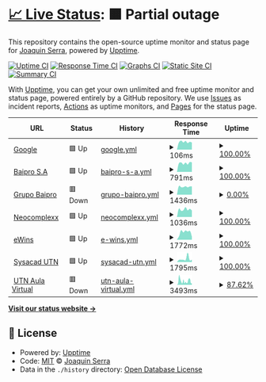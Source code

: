 # [📈 Live Status](https://demo.upptime.js.org): <!--live status--> **🟧 Partial outage**

This repository contains the open-source uptime monitor and status page for [Joaquin Serra](https://demo.upptime.js.org), powered by [Upptime](https://github.com/upptime/upptime).

[![Uptime CI](https://github.com/joacoserra/statusPage/workflows/Uptime%20CI/badge.svg)](https://github.com/joacoserra/statusPage/actions?query=workflow%3A%22Uptime+CI%22)
[![Response Time CI](https://github.com/joacoserra/statusPage/workflows/Response%20Time%20CI/badge.svg)](https://github.com/joacoserra/statusPage/actions?query=workflow%3A%22Response+Time+CI%22)
[![Graphs CI](https://github.com/joacoserra/statusPage/workflows/Graphs%20CI/badge.svg)](https://github.com/joacoserra/statusPage/actions?query=workflow%3A%22Graphs+CI%22)
[![Static Site CI](https://github.com/joacoserra/statusPage/workflows/Static%20Site%20CI/badge.svg)](https://github.com/joacoserra/statusPage/actions?query=workflow%3A%22Static+Site+CI%22)
[![Summary CI](https://github.com/joacoserra/statusPage/workflows/Summary%20CI/badge.svg)](https://github.com/joacoserra/statusPage/actions?query=workflow%3A%22Summary+CI%22)

With [Upptime](https://upptime.js.org), you can get your own unlimited and free uptime monitor and status page, powered entirely by a GitHub repository. We use [Issues](https://github.com/joacoserra/statusPage/issues) as incident reports, [Actions](https://github.com/joacoserra/statusPage/actions) as uptime monitors, and [Pages](https://demo.upptime.js.org) for the status page.

<!--start: status pages-->
<!-- This summary is generated by Upptime (https://github.com/upptime/upptime) -->
<!-- Do not edit this manually, your changes will be overwritten -->
<!-- prettier-ignore -->
| URL | Status | History | Response Time | Uptime |
| --- | ------ | ------- | ------------- | ------ |
| <img alt="" src="https://icons.duckduckgo.com/ip3/www.google.com.ico" height="13"> [Google](https://www.google.com) | 🟩 Up | [google.yml](https://github.com/joacoserra/statusPage/commits/HEAD/history/google.yml) | <details><summary><img alt="Response time graph" src="./graphs/google/response-time-week.png" height="20"> 106ms</summary><br><a href="https://joacoserra.github.io/statusPage/history/google"><img alt="Response time 106" src="https://img.shields.io/endpoint?url=https%3A%2F%2Fraw.githubusercontent.com%2Fjoacoserra%2FstatusPage%2FHEAD%2Fapi%2Fgoogle%2Fresponse-time.json"></a><br><a href="https://joacoserra.github.io/statusPage/history/google"><img alt="24-hour response time 99" src="https://img.shields.io/endpoint?url=https%3A%2F%2Fraw.githubusercontent.com%2Fjoacoserra%2FstatusPage%2FHEAD%2Fapi%2Fgoogle%2Fresponse-time-day.json"></a><br><a href="https://joacoserra.github.io/statusPage/history/google"><img alt="7-day response time 106" src="https://img.shields.io/endpoint?url=https%3A%2F%2Fraw.githubusercontent.com%2Fjoacoserra%2FstatusPage%2FHEAD%2Fapi%2Fgoogle%2Fresponse-time-week.json"></a><br><a href="https://joacoserra.github.io/statusPage/history/google"><img alt="30-day response time 108" src="https://img.shields.io/endpoint?url=https%3A%2F%2Fraw.githubusercontent.com%2Fjoacoserra%2FstatusPage%2FHEAD%2Fapi%2Fgoogle%2Fresponse-time-month.json"></a><br><a href="https://joacoserra.github.io/statusPage/history/google"><img alt="1-year response time 108" src="https://img.shields.io/endpoint?url=https%3A%2F%2Fraw.githubusercontent.com%2Fjoacoserra%2FstatusPage%2FHEAD%2Fapi%2Fgoogle%2Fresponse-time-year.json"></a></details> | <details><summary><a href="https://joacoserra.github.io/statusPage/history/google">100.00%</a></summary><a href="https://joacoserra.github.io/statusPage/history/google"><img alt="All-time uptime 100.00%" src="https://img.shields.io/endpoint?url=https%3A%2F%2Fraw.githubusercontent.com%2Fjoacoserra%2FstatusPage%2FHEAD%2Fapi%2Fgoogle%2Fuptime.json"></a><br><a href="https://joacoserra.github.io/statusPage/history/google"><img alt="24-hour uptime 100.00%" src="https://img.shields.io/endpoint?url=https%3A%2F%2Fraw.githubusercontent.com%2Fjoacoserra%2FstatusPage%2FHEAD%2Fapi%2Fgoogle%2Fuptime-day.json"></a><br><a href="https://joacoserra.github.io/statusPage/history/google"><img alt="7-day uptime 100.00%" src="https://img.shields.io/endpoint?url=https%3A%2F%2Fraw.githubusercontent.com%2Fjoacoserra%2FstatusPage%2FHEAD%2Fapi%2Fgoogle%2Fuptime-week.json"></a><br><a href="https://joacoserra.github.io/statusPage/history/google"><img alt="30-day uptime 100.00%" src="https://img.shields.io/endpoint?url=https%3A%2F%2Fraw.githubusercontent.com%2Fjoacoserra%2FstatusPage%2FHEAD%2Fapi%2Fgoogle%2Fuptime-month.json"></a><br><a href="https://joacoserra.github.io/statusPage/history/google"><img alt="1-year uptime 99.99%" src="https://img.shields.io/endpoint?url=https%3A%2F%2Fraw.githubusercontent.com%2Fjoacoserra%2FstatusPage%2FHEAD%2Fapi%2Fgoogle%2Fuptime-year.json"></a></details>
| <img alt="" src="https://icons.duckduckgo.com/ip3/baiproingenieria.com.ico" height="13"> [Baipro S.A](https://baiproingenieria.com/) | 🟩 Up | [baipro-s-a.yml](https://github.com/joacoserra/statusPage/commits/HEAD/history/baipro-s-a.yml) | <details><summary><img alt="Response time graph" src="./graphs/baipro-s-a/response-time-week.png" height="20"> 791ms</summary><br><a href="https://joacoserra.github.io/statusPage/history/baipro-s-a"><img alt="Response time 1074" src="https://img.shields.io/endpoint?url=https%3A%2F%2Fraw.githubusercontent.com%2Fjoacoserra%2FstatusPage%2FHEAD%2Fapi%2Fbaipro-s-a%2Fresponse-time.json"></a><br><a href="https://joacoserra.github.io/statusPage/history/baipro-s-a"><img alt="24-hour response time 863" src="https://img.shields.io/endpoint?url=https%3A%2F%2Fraw.githubusercontent.com%2Fjoacoserra%2FstatusPage%2FHEAD%2Fapi%2Fbaipro-s-a%2Fresponse-time-day.json"></a><br><a href="https://joacoserra.github.io/statusPage/history/baipro-s-a"><img alt="7-day response time 791" src="https://img.shields.io/endpoint?url=https%3A%2F%2Fraw.githubusercontent.com%2Fjoacoserra%2FstatusPage%2FHEAD%2Fapi%2Fbaipro-s-a%2Fresponse-time-week.json"></a><br><a href="https://joacoserra.github.io/statusPage/history/baipro-s-a"><img alt="30-day response time 712" src="https://img.shields.io/endpoint?url=https%3A%2F%2Fraw.githubusercontent.com%2Fjoacoserra%2FstatusPage%2FHEAD%2Fapi%2Fbaipro-s-a%2Fresponse-time-month.json"></a><br><a href="https://joacoserra.github.io/statusPage/history/baipro-s-a"><img alt="1-year response time 844" src="https://img.shields.io/endpoint?url=https%3A%2F%2Fraw.githubusercontent.com%2Fjoacoserra%2FstatusPage%2FHEAD%2Fapi%2Fbaipro-s-a%2Fresponse-time-year.json"></a></details> | <details><summary><a href="https://joacoserra.github.io/statusPage/history/baipro-s-a">100.00%</a></summary><a href="https://joacoserra.github.io/statusPage/history/baipro-s-a"><img alt="All-time uptime 99.96%" src="https://img.shields.io/endpoint?url=https%3A%2F%2Fraw.githubusercontent.com%2Fjoacoserra%2FstatusPage%2FHEAD%2Fapi%2Fbaipro-s-a%2Fuptime.json"></a><br><a href="https://joacoserra.github.io/statusPage/history/baipro-s-a"><img alt="24-hour uptime 100.00%" src="https://img.shields.io/endpoint?url=https%3A%2F%2Fraw.githubusercontent.com%2Fjoacoserra%2FstatusPage%2FHEAD%2Fapi%2Fbaipro-s-a%2Fuptime-day.json"></a><br><a href="https://joacoserra.github.io/statusPage/history/baipro-s-a"><img alt="7-day uptime 100.00%" src="https://img.shields.io/endpoint?url=https%3A%2F%2Fraw.githubusercontent.com%2Fjoacoserra%2FstatusPage%2FHEAD%2Fapi%2Fbaipro-s-a%2Fuptime-week.json"></a><br><a href="https://joacoserra.github.io/statusPage/history/baipro-s-a"><img alt="30-day uptime 99.88%" src="https://img.shields.io/endpoint?url=https%3A%2F%2Fraw.githubusercontent.com%2Fjoacoserra%2FstatusPage%2FHEAD%2Fapi%2Fbaipro-s-a%2Fuptime-month.json"></a><br><a href="https://joacoserra.github.io/statusPage/history/baipro-s-a"><img alt="1-year uptime 99.95%" src="https://img.shields.io/endpoint?url=https%3A%2F%2Fraw.githubusercontent.com%2Fjoacoserra%2FstatusPage%2FHEAD%2Fapi%2Fbaipro-s-a%2Fuptime-year.json"></a></details>
| <img alt="" src="https://icons.duckduckgo.com/ip3/grupobaipro.com.ico" height="13"> [Grupo Baipro](https://grupobaipro.com/) | 🟥 Down | [grupo-baipro.yml](https://github.com/joacoserra/statusPage/commits/HEAD/history/grupo-baipro.yml) | <details><summary><img alt="Response time graph" src="./graphs/grupo-baipro/response-time-week.png" height="20"> 1436ms</summary><br><a href="https://joacoserra.github.io/statusPage/history/grupo-baipro"><img alt="Response time 1172" src="https://img.shields.io/endpoint?url=https%3A%2F%2Fraw.githubusercontent.com%2Fjoacoserra%2FstatusPage%2FHEAD%2Fapi%2Fgrupo-baipro%2Fresponse-time.json"></a><br><a href="https://joacoserra.github.io/statusPage/history/grupo-baipro"><img alt="24-hour response time 1486" src="https://img.shields.io/endpoint?url=https%3A%2F%2Fraw.githubusercontent.com%2Fjoacoserra%2FstatusPage%2FHEAD%2Fapi%2Fgrupo-baipro%2Fresponse-time-day.json"></a><br><a href="https://joacoserra.github.io/statusPage/history/grupo-baipro"><img alt="7-day response time 1436" src="https://img.shields.io/endpoint?url=https%3A%2F%2Fraw.githubusercontent.com%2Fjoacoserra%2FstatusPage%2FHEAD%2Fapi%2Fgrupo-baipro%2Fresponse-time-week.json"></a><br><a href="https://joacoserra.github.io/statusPage/history/grupo-baipro"><img alt="30-day response time 1377" src="https://img.shields.io/endpoint?url=https%3A%2F%2Fraw.githubusercontent.com%2Fjoacoserra%2FstatusPage%2FHEAD%2Fapi%2Fgrupo-baipro%2Fresponse-time-month.json"></a><br><a href="https://joacoserra.github.io/statusPage/history/grupo-baipro"><img alt="1-year response time 1163" src="https://img.shields.io/endpoint?url=https%3A%2F%2Fraw.githubusercontent.com%2Fjoacoserra%2FstatusPage%2FHEAD%2Fapi%2Fgrupo-baipro%2Fresponse-time-year.json"></a></details> | <details><summary><a href="https://joacoserra.github.io/statusPage/history/grupo-baipro">0.00%</a></summary><a href="https://joacoserra.github.io/statusPage/history/grupo-baipro"><img alt="All-time uptime 0.00%" src="https://img.shields.io/endpoint?url=https%3A%2F%2Fraw.githubusercontent.com%2Fjoacoserra%2FstatusPage%2FHEAD%2Fapi%2Fgrupo-baipro%2Fuptime.json"></a><br><a href="https://joacoserra.github.io/statusPage/history/grupo-baipro"><img alt="24-hour uptime 0.00%" src="https://img.shields.io/endpoint?url=https%3A%2F%2Fraw.githubusercontent.com%2Fjoacoserra%2FstatusPage%2FHEAD%2Fapi%2Fgrupo-baipro%2Fuptime-day.json"></a><br><a href="https://joacoserra.github.io/statusPage/history/grupo-baipro"><img alt="7-day uptime 0.00%" src="https://img.shields.io/endpoint?url=https%3A%2F%2Fraw.githubusercontent.com%2Fjoacoserra%2FstatusPage%2FHEAD%2Fapi%2Fgrupo-baipro%2Fuptime-week.json"></a><br><a href="https://joacoserra.github.io/statusPage/history/grupo-baipro"><img alt="30-day uptime 0.00%" src="https://img.shields.io/endpoint?url=https%3A%2F%2Fraw.githubusercontent.com%2Fjoacoserra%2FstatusPage%2FHEAD%2Fapi%2Fgrupo-baipro%2Fuptime-month.json"></a><br><a href="https://joacoserra.github.io/statusPage/history/grupo-baipro"><img alt="1-year uptime 0.00%" src="https://img.shields.io/endpoint?url=https%3A%2F%2Fraw.githubusercontent.com%2Fjoacoserra%2FstatusPage%2FHEAD%2Fapi%2Fgrupo-baipro%2Fuptime-year.json"></a></details>
| <img alt="" src="https://icons.duckduckgo.com/ip3/www.neocomplexx.com.ico" height="13"> [Neocomplexx](https://www.neocomplexx.com/) | 🟩 Up | [neocomplexx.yml](https://github.com/joacoserra/statusPage/commits/HEAD/history/neocomplexx.yml) | <details><summary><img alt="Response time graph" src="./graphs/neocomplexx/response-time-week.png" height="20"> 1036ms</summary><br><a href="https://joacoserra.github.io/statusPage/history/neocomplexx"><img alt="Response time 838" src="https://img.shields.io/endpoint?url=https%3A%2F%2Fraw.githubusercontent.com%2Fjoacoserra%2FstatusPage%2FHEAD%2Fapi%2Fneocomplexx%2Fresponse-time.json"></a><br><a href="https://joacoserra.github.io/statusPage/history/neocomplexx"><img alt="24-hour response time 897" src="https://img.shields.io/endpoint?url=https%3A%2F%2Fraw.githubusercontent.com%2Fjoacoserra%2FstatusPage%2FHEAD%2Fapi%2Fneocomplexx%2Fresponse-time-day.json"></a><br><a href="https://joacoserra.github.io/statusPage/history/neocomplexx"><img alt="7-day response time 1036" src="https://img.shields.io/endpoint?url=https%3A%2F%2Fraw.githubusercontent.com%2Fjoacoserra%2FstatusPage%2FHEAD%2Fapi%2Fneocomplexx%2Fresponse-time-week.json"></a><br><a href="https://joacoserra.github.io/statusPage/history/neocomplexx"><img alt="30-day response time 954" src="https://img.shields.io/endpoint?url=https%3A%2F%2Fraw.githubusercontent.com%2Fjoacoserra%2FstatusPage%2FHEAD%2Fapi%2Fneocomplexx%2Fresponse-time-month.json"></a><br><a href="https://joacoserra.github.io/statusPage/history/neocomplexx"><img alt="1-year response time 840" src="https://img.shields.io/endpoint?url=https%3A%2F%2Fraw.githubusercontent.com%2Fjoacoserra%2FstatusPage%2FHEAD%2Fapi%2Fneocomplexx%2Fresponse-time-year.json"></a></details> | <details><summary><a href="https://joacoserra.github.io/statusPage/history/neocomplexx">100.00%</a></summary><a href="https://joacoserra.github.io/statusPage/history/neocomplexx"><img alt="All-time uptime 98.87%" src="https://img.shields.io/endpoint?url=https%3A%2F%2Fraw.githubusercontent.com%2Fjoacoserra%2FstatusPage%2FHEAD%2Fapi%2Fneocomplexx%2Fuptime.json"></a><br><a href="https://joacoserra.github.io/statusPage/history/neocomplexx"><img alt="24-hour uptime 100.00%" src="https://img.shields.io/endpoint?url=https%3A%2F%2Fraw.githubusercontent.com%2Fjoacoserra%2FstatusPage%2FHEAD%2Fapi%2Fneocomplexx%2Fuptime-day.json"></a><br><a href="https://joacoserra.github.io/statusPage/history/neocomplexx"><img alt="7-day uptime 100.00%" src="https://img.shields.io/endpoint?url=https%3A%2F%2Fraw.githubusercontent.com%2Fjoacoserra%2FstatusPage%2FHEAD%2Fapi%2Fneocomplexx%2Fuptime-week.json"></a><br><a href="https://joacoserra.github.io/statusPage/history/neocomplexx"><img alt="30-day uptime 100.00%" src="https://img.shields.io/endpoint?url=https%3A%2F%2Fraw.githubusercontent.com%2Fjoacoserra%2FstatusPage%2FHEAD%2Fapi%2Fneocomplexx%2Fuptime-month.json"></a><br><a href="https://joacoserra.github.io/statusPage/history/neocomplexx"><img alt="1-year uptime 99.94%" src="https://img.shields.io/endpoint?url=https%3A%2F%2Fraw.githubusercontent.com%2Fjoacoserra%2FstatusPage%2FHEAD%2Fapi%2Fneocomplexx%2Fuptime-year.json"></a></details>
| <img alt="" src="https://icons.duckduckgo.com/ip3/www.ewins.com.ar.ico" height="13"> [eWins](https://www.ewins.com.ar/) | 🟩 Up | [e-wins.yml](https://github.com/joacoserra/statusPage/commits/HEAD/history/e-wins.yml) | <details><summary><img alt="Response time graph" src="./graphs/e-wins/response-time-week.png" height="20"> 1772ms</summary><br><a href="https://joacoserra.github.io/statusPage/history/e-wins"><img alt="Response time 657" src="https://img.shields.io/endpoint?url=https%3A%2F%2Fraw.githubusercontent.com%2Fjoacoserra%2FstatusPage%2FHEAD%2Fapi%2Fe-wins%2Fresponse-time.json"></a><br><a href="https://joacoserra.github.io/statusPage/history/e-wins"><img alt="24-hour response time 718" src="https://img.shields.io/endpoint?url=https%3A%2F%2Fraw.githubusercontent.com%2Fjoacoserra%2FstatusPage%2FHEAD%2Fapi%2Fe-wins%2Fresponse-time-day.json"></a><br><a href="https://joacoserra.github.io/statusPage/history/e-wins"><img alt="7-day response time 1772" src="https://img.shields.io/endpoint?url=https%3A%2F%2Fraw.githubusercontent.com%2Fjoacoserra%2FstatusPage%2FHEAD%2Fapi%2Fe-wins%2Fresponse-time-week.json"></a><br><a href="https://joacoserra.github.io/statusPage/history/e-wins"><img alt="30-day response time 1325" src="https://img.shields.io/endpoint?url=https%3A%2F%2Fraw.githubusercontent.com%2Fjoacoserra%2FstatusPage%2FHEAD%2Fapi%2Fe-wins%2Fresponse-time-month.json"></a><br><a href="https://joacoserra.github.io/statusPage/history/e-wins"><img alt="1-year response time 661" src="https://img.shields.io/endpoint?url=https%3A%2F%2Fraw.githubusercontent.com%2Fjoacoserra%2FstatusPage%2FHEAD%2Fapi%2Fe-wins%2Fresponse-time-year.json"></a></details> | <details><summary><a href="https://joacoserra.github.io/statusPage/history/e-wins">100.00%</a></summary><a href="https://joacoserra.github.io/statusPage/history/e-wins"><img alt="All-time uptime 58.92%" src="https://img.shields.io/endpoint?url=https%3A%2F%2Fraw.githubusercontent.com%2Fjoacoserra%2FstatusPage%2FHEAD%2Fapi%2Fe-wins%2Fuptime.json"></a><br><a href="https://joacoserra.github.io/statusPage/history/e-wins"><img alt="24-hour uptime 100.00%" src="https://img.shields.io/endpoint?url=https%3A%2F%2Fraw.githubusercontent.com%2Fjoacoserra%2FstatusPage%2FHEAD%2Fapi%2Fe-wins%2Fuptime-day.json"></a><br><a href="https://joacoserra.github.io/statusPage/history/e-wins"><img alt="7-day uptime 100.00%" src="https://img.shields.io/endpoint?url=https%3A%2F%2Fraw.githubusercontent.com%2Fjoacoserra%2FstatusPage%2FHEAD%2Fapi%2Fe-wins%2Fuptime-week.json"></a><br><a href="https://joacoserra.github.io/statusPage/history/e-wins"><img alt="30-day uptime 100.00%" src="https://img.shields.io/endpoint?url=https%3A%2F%2Fraw.githubusercontent.com%2Fjoacoserra%2FstatusPage%2FHEAD%2Fapi%2Fe-wins%2Fuptime-month.json"></a><br><a href="https://joacoserra.github.io/statusPage/history/e-wins"><img alt="1-year uptime 66.59%" src="https://img.shields.io/endpoint?url=https%3A%2F%2Fraw.githubusercontent.com%2Fjoacoserra%2FstatusPage%2FHEAD%2Fapi%2Fe-wins%2Fuptime-year.json"></a></details>
| <img alt="" src="https://icons.duckduckgo.com/ip3/www.frbb.utn.edu.ar.ico" height="13"> [Sysacad UTN](http://www.frbb.utn.edu.ar/sysacad/LoginAlumno.asp) | 🟩 Up | [sysacad-utn.yml](https://github.com/joacoserra/statusPage/commits/HEAD/history/sysacad-utn.yml) | <details><summary><img alt="Response time graph" src="./graphs/sysacad-utn/response-time-week.png" height="20"> 1795ms</summary><br><a href="https://joacoserra.github.io/statusPage/history/sysacad-utn"><img alt="Response time 1617" src="https://img.shields.io/endpoint?url=https%3A%2F%2Fraw.githubusercontent.com%2Fjoacoserra%2FstatusPage%2FHEAD%2Fapi%2Fsysacad-utn%2Fresponse-time.json"></a><br><a href="https://joacoserra.github.io/statusPage/history/sysacad-utn"><img alt="24-hour response time 1314" src="https://img.shields.io/endpoint?url=https%3A%2F%2Fraw.githubusercontent.com%2Fjoacoserra%2FstatusPage%2FHEAD%2Fapi%2Fsysacad-utn%2Fresponse-time-day.json"></a><br><a href="https://joacoserra.github.io/statusPage/history/sysacad-utn"><img alt="7-day response time 1795" src="https://img.shields.io/endpoint?url=https%3A%2F%2Fraw.githubusercontent.com%2Fjoacoserra%2FstatusPage%2FHEAD%2Fapi%2Fsysacad-utn%2Fresponse-time-week.json"></a><br><a href="https://joacoserra.github.io/statusPage/history/sysacad-utn"><img alt="30-day response time 2282" src="https://img.shields.io/endpoint?url=https%3A%2F%2Fraw.githubusercontent.com%2Fjoacoserra%2FstatusPage%2FHEAD%2Fapi%2Fsysacad-utn%2Fresponse-time-month.json"></a><br><a href="https://joacoserra.github.io/statusPage/history/sysacad-utn"><img alt="1-year response time 1675" src="https://img.shields.io/endpoint?url=https%3A%2F%2Fraw.githubusercontent.com%2Fjoacoserra%2FstatusPage%2FHEAD%2Fapi%2Fsysacad-utn%2Fresponse-time-year.json"></a></details> | <details><summary><a href="https://joacoserra.github.io/statusPage/history/sysacad-utn">100.00%</a></summary><a href="https://joacoserra.github.io/statusPage/history/sysacad-utn"><img alt="All-time uptime 99.47%" src="https://img.shields.io/endpoint?url=https%3A%2F%2Fraw.githubusercontent.com%2Fjoacoserra%2FstatusPage%2FHEAD%2Fapi%2Fsysacad-utn%2Fuptime.json"></a><br><a href="https://joacoserra.github.io/statusPage/history/sysacad-utn"><img alt="24-hour uptime 100.00%" src="https://img.shields.io/endpoint?url=https%3A%2F%2Fraw.githubusercontent.com%2Fjoacoserra%2FstatusPage%2FHEAD%2Fapi%2Fsysacad-utn%2Fuptime-day.json"></a><br><a href="https://joacoserra.github.io/statusPage/history/sysacad-utn"><img alt="7-day uptime 100.00%" src="https://img.shields.io/endpoint?url=https%3A%2F%2Fraw.githubusercontent.com%2Fjoacoserra%2FstatusPage%2FHEAD%2Fapi%2Fsysacad-utn%2Fuptime-week.json"></a><br><a href="https://joacoserra.github.io/statusPage/history/sysacad-utn"><img alt="30-day uptime 99.95%" src="https://img.shields.io/endpoint?url=https%3A%2F%2Fraw.githubusercontent.com%2Fjoacoserra%2FstatusPage%2FHEAD%2Fapi%2Fsysacad-utn%2Fuptime-month.json"></a><br><a href="https://joacoserra.github.io/statusPage/history/sysacad-utn"><img alt="1-year uptime 99.54%" src="https://img.shields.io/endpoint?url=https%3A%2F%2Fraw.githubusercontent.com%2Fjoacoserra%2FstatusPage%2FHEAD%2Fapi%2Fsysacad-utn%2Fuptime-year.json"></a></details>
| <img alt="" src="https://icons.duckduckgo.com/ip3/aulavirtual.frbb.utn.edu.ar.ico" height="13"> [UTN Aula Virtual](https://aulavirtual.frbb.utn.edu.ar/) | 🟥 Down | [utn-aula-virtual.yml](https://github.com/joacoserra/statusPage/commits/HEAD/history/utn-aula-virtual.yml) | <details><summary><img alt="Response time graph" src="./graphs/utn-aula-virtual/response-time-week.png" height="20"> 3493ms</summary><br><a href="https://joacoserra.github.io/statusPage/history/utn-aula-virtual"><img alt="Response time 2368" src="https://img.shields.io/endpoint?url=https%3A%2F%2Fraw.githubusercontent.com%2Fjoacoserra%2FstatusPage%2FHEAD%2Fapi%2Futn-aula-virtual%2Fresponse-time.json"></a><br><a href="https://joacoserra.github.io/statusPage/history/utn-aula-virtual"><img alt="24-hour response time 1491" src="https://img.shields.io/endpoint?url=https%3A%2F%2Fraw.githubusercontent.com%2Fjoacoserra%2FstatusPage%2FHEAD%2Fapi%2Futn-aula-virtual%2Fresponse-time-day.json"></a><br><a href="https://joacoserra.github.io/statusPage/history/utn-aula-virtual"><img alt="7-day response time 3493" src="https://img.shields.io/endpoint?url=https%3A%2F%2Fraw.githubusercontent.com%2Fjoacoserra%2FstatusPage%2FHEAD%2Fapi%2Futn-aula-virtual%2Fresponse-time-week.json"></a><br><a href="https://joacoserra.github.io/statusPage/history/utn-aula-virtual"><img alt="30-day response time 3055" src="https://img.shields.io/endpoint?url=https%3A%2F%2Fraw.githubusercontent.com%2Fjoacoserra%2FstatusPage%2FHEAD%2Fapi%2Futn-aula-virtual%2Fresponse-time-month.json"></a><br><a href="https://joacoserra.github.io/statusPage/history/utn-aula-virtual"><img alt="1-year response time 2393" src="https://img.shields.io/endpoint?url=https%3A%2F%2Fraw.githubusercontent.com%2Fjoacoserra%2FstatusPage%2FHEAD%2Fapi%2Futn-aula-virtual%2Fresponse-time-year.json"></a></details> | <details><summary><a href="https://joacoserra.github.io/statusPage/history/utn-aula-virtual">87.62%</a></summary><a href="https://joacoserra.github.io/statusPage/history/utn-aula-virtual"><img alt="All-time uptime 98.48%" src="https://img.shields.io/endpoint?url=https%3A%2F%2Fraw.githubusercontent.com%2Fjoacoserra%2FstatusPage%2FHEAD%2Fapi%2Futn-aula-virtual%2Fuptime.json"></a><br><a href="https://joacoserra.github.io/statusPage/history/utn-aula-virtual"><img alt="24-hour uptime 97.24%" src="https://img.shields.io/endpoint?url=https%3A%2F%2Fraw.githubusercontent.com%2Fjoacoserra%2FstatusPage%2FHEAD%2Fapi%2Futn-aula-virtual%2Fuptime-day.json"></a><br><a href="https://joacoserra.github.io/statusPage/history/utn-aula-virtual"><img alt="7-day uptime 87.62%" src="https://img.shields.io/endpoint?url=https%3A%2F%2Fraw.githubusercontent.com%2Fjoacoserra%2FstatusPage%2FHEAD%2Fapi%2Futn-aula-virtual%2Fuptime-week.json"></a><br><a href="https://joacoserra.github.io/statusPage/history/utn-aula-virtual"><img alt="30-day uptime 75.16%" src="https://img.shields.io/endpoint?url=https%3A%2F%2Fraw.githubusercontent.com%2Fjoacoserra%2FstatusPage%2FHEAD%2Fapi%2Futn-aula-virtual%2Fuptime-month.json"></a><br><a href="https://joacoserra.github.io/statusPage/history/utn-aula-virtual"><img alt="1-year uptime 97.40%" src="https://img.shields.io/endpoint?url=https%3A%2F%2Fraw.githubusercontent.com%2Fjoacoserra%2FstatusPage%2FHEAD%2Fapi%2Futn-aula-virtual%2Fuptime-year.json"></a></details>

<!--end: status pages-->

[**Visit our status website →**](https://demo.upptime.js.org)

## 📄 License

- Powered by: [Upptime](https://github.com/upptime/upptime)
- Code: [MIT](./LICENSE) © [Joaquin Serra](https://demo.upptime.js.org)
- Data in the `./history` directory: [Open Database License](https://opendatacommons.org/licenses/odbl/1-0/)
